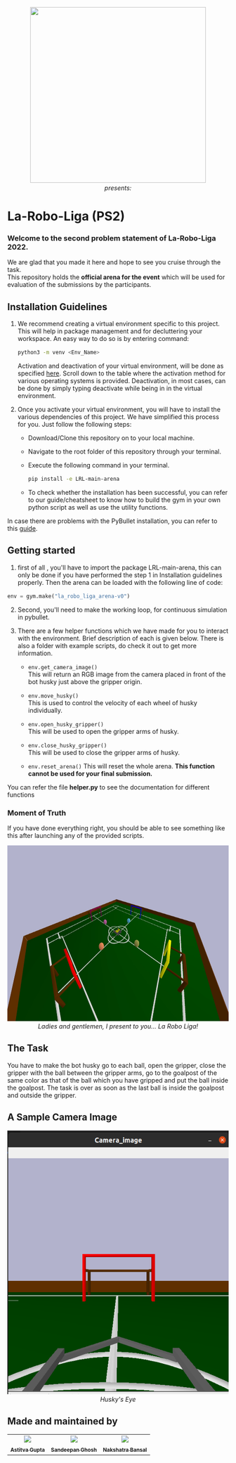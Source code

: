 <p align="center">
 <img  width="400" height="400" src="https://github.com/Robotics-Club-IIT-BHU/Vision2_20_Areana/blob/main/media/robo.jpg"><br>
  <i>presents:</i>  
</p>

# La-Robo-Liga (PS2)

### Welcome to the second problem statement of La-Robo-Liga 2022.   
We are glad that you made it here and hope to see you cruise through the task.  
This repository holds the **official arena for the event** which will be used for evaluation of the submissions by the participants.

## Installation Guidelines  
1. We recommend creating a virtual environment specific to this project. This will help in package management and for decluttering your workspace. An easy way to do so is by entering command:

   ~~~bash
   python3 -m venv <Env_Name>
   ~~~

   Activation and deactivation of your virtual environment, will be done as specified [here](https://docs.python.org/3/library/venv.html). Scroll down to the table where the activation method for various operating systems is provided. Deactivation, in most cases, can be done by simply typing deactivate while being in in the virtual environment.

2. Once you activate your virtual environment, you will have to install the various dependencies of this project. We have simplified this process for you. Just follow the following steps:
   * Download/Clone this repository on to your local machine.
   * Navigate to the root folder of this repository through your terminal.
   * Execute the following command in your terminal.

      ~~~bash
      pip install -e LRL-main-arena
      ~~~

   * To check whether the installation has been successful, you can refer to our guide/cheatsheet to know how to build the gym in your own python script as well as use the utility functions.

In case there are problems with the PyBullet installation, you can refer to this [guide](https://github.com/Robotics-Club-IIT-BHU/Robo-Summer-Camp-20/blob/master/Part1/Subpart%201/README.md).

## Getting started
1. first of all , you'll have to import the package LRL-main-arena, this can only be done if you have performed the step 1 in Installation guidelines properly. 
   Then the arena can be loaded with the following line of code:

~~~python
env = gym.make("la_robo_liga_arena-v0")
~~~
2. Second, you'll need to make the working loop, for continuous simulation in pybullet.

3. There are a few helper functions which we have made for you to interact with the environment. Brief description of each is given below. There is also a folder with example scripts, do check it out to get more information. 
   
   * `env.get_camera_image()`  
      This will return an RGB image from the camera placed in front of the bot husky just above the gripper origin.  
      
   * `env.move_husky()`  
      This is used to control the velocity of each wheel of husky individually.
      
   * `env.open_husky_gripper()`  
      This will be used to open the gripper arms of husky.
      
   * `env.close_husky_gripper()`  
      This will be used to close the gripper arms of husky.
      
   * `env.reset_arena()`
      This will reset the whole arena. **This function cannot be used for your final submission.** 

You can refer the file **helper.py** to see the documentation for different functions      

### Moment of Truth
If you have done everything right, you should be able to see something like this after launching any of the provided scripts.
<p align="center">
 <img  width="750" height="400" src="arena_overview.jpg"><br>
 <i>Ladies and gentlemen, I present to you... La Robo Liga!</i>
</p>


## The Task 
You have to make the bot husky go to each ball, open the gripper, close the gripper with the ball between the gripper arms, go to the goalpost of the same color as that of the ball which you have gripped and put the ball inside the goalpost. The task is over as soon as the last ball is inside the goalpost
and outside the gripper.
## A Sample Camera Image
<p align="center">
 <img  width="600" height="600" src="Sample_Camera_Image.png"><br>
 <i>Husky's Eye</i>
</p>  

## Made and maintained by
<table>
 <td align="center">
      <a href="https://github.com/astitva22">
      <img src="https://avatars.githubusercontent.com/u/75927242?v=4" width="115px;"/>
      <br /><sub><b> Astitva Gupta </b></sub></a><br/>
 </td>
 <td align="center">
      <a href="https://github.com/san2130">
      <img src=https://avatars.githubusercontent.com/u/88130555?s=400&v=4 width="115px;"/>
      <br /><sub><b> Sandeepan Ghosh </b></sub></a><br/>
 </td>
  <td align="center">
      <a href="https://github.com/naksh2004">
      <img src="https://avatars.githubusercontent.com/u/75303956?v=4" width="115px;"/>
      <br /><sub><b> Nakshatra Bansal </b></sub></a><br/>
 </td>
</table>
